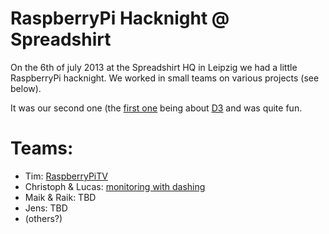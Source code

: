 # RaspberryPi Hacknight @ Spreadshirt

On the 6th of july 2013 at the Spreadshirt HQ in Leipzig we had a little
RaspberryPi hacknight. We worked in small teams on various projects (see
below).

It was our second one (the [first one](https://github.com/cburgmer/d3-hacknight)
being about [D3](http://d3js.org) and was quite fun.

# Teams:

* Tim: [RaspberryPiTV](https://github.com/tklae/RaspberryPiTV)
* Christoph & Lucas: [monitoring with dashing](https://github.com/heyLu/rpi-hacknight/tree/master/are-we-up)
* Maik & Raik: TBD
* Jens: TBD
* (others?)
